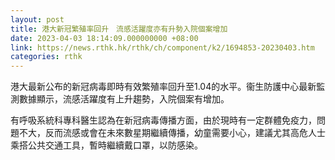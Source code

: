 ```yaml
---
layout: post
title: 港大新冠繁殖率回升　流感活躍度亦有升勢入院個案增加
date: 2023-04-03 18:14:09.000000000 +08:00
link: https://news.rthk.hk/rthk/ch/component/k2/1694853-20230403.htm
categories: rthk
---
```


港大最新公布的新冠病毒即時有效繁殖率回升至1.04的水平。衞生防護中心最新監測數據顯示，流感活躍度有上升趨勢，入院個案有增加。

有呼吸系統科專科醫生認為在新冠病毒傳播方面，由於現時有一定群體免疫力，問題不大，反而流感或會在未來數星期繼續傳播，幼童需要小心，建議尤其高危人士乘搭公共交通工具，暫時繼續戴口罩，以防感染。
